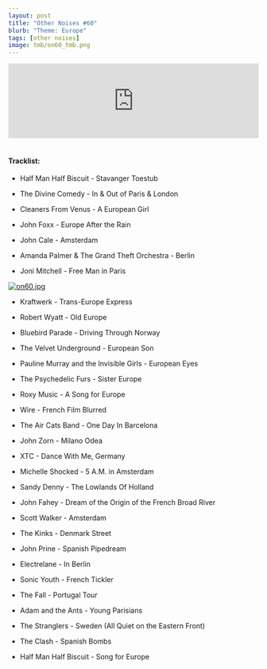 ```yaml
---
layout: post
title: "Other Noises #60"
blurb: "Theme: Europe"
tags: [other noises]
image: tmb/on60_tmb.png
---
```


<iframe scrolling="no" id="hearthis_at_track_4326291" width="100%" height="150" src="https://hearthis.at/embed/4326291/transparent_black/?hcolor=&color=&style=2&block_size=2&block_space=1&background=1&waveform=0&cover=0&autoplay=0&css=" frameborder="0" allowtransparency allow="autoplay"><p>Listen to <a href="https://hearthis.at/zerocc/other-noises-60-30120-europe/" target="_blank">Other Noises #60 (30/1/20) - Europe</a> <span>by</span><a href="https://hearthis.at/zerocc/" target="_blank" > Zero</a> <span>on</span> <a href="https://hearthis.at/" target="_blank">hearthis.at</a></p></iframe>
&nbsp;

#### Tracklist:

- Half Man Half Biscuit - Stavanger Toestub

- The Divine Comedy - In & Out of Paris & London
- Cleaners From Venus - A European Girl
- John Foxx - Europe After the Rain

- John Cale - Amsterdam
- Amanda Palmer & The Grand Theft Orchestra - Berlin
- Joni Mitchell - Free Man in Paris

[![on60.jpg](https://i.postimg.cc/k423ZngR/on60.jpg)](https://postimg.cc/8Jg0fgWT)

- Kraftwerk - Trans-Europe Express
- Robert Wyatt - Old Europe
- Bluebird Parade - Driving Through Norway

- The Velvet Underground - European Son
- Pauline Murray and the Invisible Girls - European Eyes

- The Psychedelic Furs - Sister Europe
- Roxy Music - A Song for Europe
- Wire - French Film Blurred

- The Air Cats Band - One Day In Barcelona
- John Zorn - Milano Odea
- XTC - Dance With Me, Germany

- Michelle Shocked - 5 A.M. in Amsterdam
- Sandy Denny - The Lowlands Of Holland
- John Fahey - Dream of the Origin of the French Broad River

- Scott Walker - Amsterdam
- The Kinks - Denmark Street
- John Prine - Spanish Pipedream

- Electrelane - In Berlin
- Sonic Youth - French Tickler
- The Fall - Portugal Tour

- Adam and the Ants - Young Parisians
- The Stranglers - Sweden (All Quiet on the Eastern Front)
- The Clash - Spanish Bombs

- Half Man Half Biscuit - Song for Europe